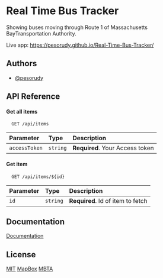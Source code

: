 # Real Time Bus Tracker

Showing buses moving through Route 1 of Massachusetts BayTransportation Authority.

Live app: https://pesorudy.github.io/Real-Time-Bus-Tracker/

## Authors

- [@pesorudy](https://www.github.com/pesorudy)


## API Reference

#### Get all items

```https://docs.mapbox.com/api/overview/
  GET /api/items
```

| Parameter | Type     | Description                |
| :-------- | :------- | :------------------------- |
| `accessToken` | `string` | **Required**. Your Access token |

#### Get item

```https://www.mbta.com/developers/v3-api
  GET /api/items/${id}
```

| Parameter | Type     | Description                       |
| :-------- | :------- | :-------------------------------- |
| `id`      | `string` | **Required**. Id of item to fetch |



## Documentation

[Documentation](https://linktodocumentation)


## License

[MIT](https://choosealicense.com/licenses/mit/)
[MapBox](https://account.mapbox.com/)
[MBTA](https://www.mbta.com/developers/v3-api)
